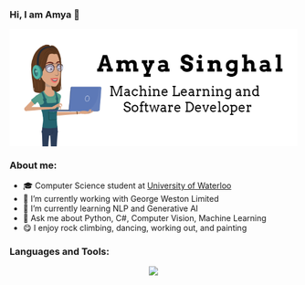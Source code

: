 ### Hi, I am Amya 👋


<div align = "center">
  <img align="center" src= "https://github.com/amya-singhal/amya-singhal/blob/main/Capture.PNG" />
 </div>
 <div align = "center"> 
</div>

### About me:
- 🎓 Computer Science student at [University of Waterloo](https://cs.uwaterloo.ca/about)
- 🔭 I’m currently working with George Weston Limited
- 🌱 I’m currently learning NLP and Generative AI
- 💬 Ask me about Python, C#, Computer Vision, Machine Learning
- 😋 I enjoy rock climbing, dancing, working out, and painting

### Languages and Tools:
<p align="center">
  <a href="https://skillicons.dev">
    <img src="https://skillicons.dev/icons?i=python,cs,java,java,dotnet,react,r,postgres,pytorch,tensorflow,mysql,androidstudio,figma,bash,github,js,html,css,vscode" />
  </a>
</p>
